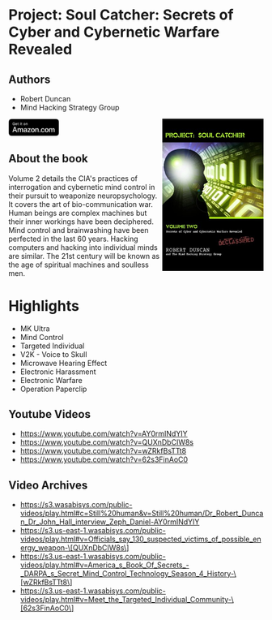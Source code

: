 # Project: Soul Catcher: Secrets of Cyber and Cybernetic Warfare Revealed

## Authors

- Robert Duncan
- Mind Hacking Strategy Group

<a href="https://www.amazon.com/Project-Catcher-Secrets-Cybernetic-Revealed/dp/1452804087">
  <img src="../assets/images/51g3T5-uF7L.jpeg" width="200" align="right" alt="Project Soul Catcher - Secrets of Cyber and Cybernetic Warfare Revealed">
</a>

<a href="https://www.amazon.com/Project-Catcher-Secrets-Cybernetic-Revealed/dp/1452804087">
    <img src="../assets/images/amazon_btn.svg" width="100px">
</a>

## About the book

Volume 2 details the CIA's practices of interrogation and cybernetic mind control in their pursuit to weaponize neuropsychology. It covers the art of bio-communication war. Human beings are complex machines but their inner workings have been deciphered. Mind control and brainwashing have been perfected in the last 60 years. Hacking computers and hacking into individual minds are similar. The 21st century will be known as the age of spiritual machines and soulless men.

# Highlights

- MK Ultra
- Mind Control
- Targeted Individual
- V2K - Voice to Skull
- Microwave Hearing Effect
- Electronic Harassment
- Electronic Warfare
- Operation Paperclip

## Youtube Videos

- https://www.youtube.com/watch?v=AY0rmINdYIY
- https://www.youtube.com/watch?v=QUXnDbCIW8s
- https://www.youtube.com/watch?v=wZRkfBsTTt8
- https://www.youtube.com/watch?v=62s3FinAoC0

## Video Archives

- https://s3.wasabisys.com/public-videos/play.html#c=Still%20human&v=Still%20human/Dr_Robert_Duncan_Dr_John_Hall_interview_Zeph_Daniel-AY0rmINdYIY
- https://s3.us-east-1.wasabisys.com/public-videos/play.html#v=Officials_say_130_suspected_victims_of_possible_energy_weapon-\[QUXnDbCIW8s\]
- https://s3.us-east-1.wasabisys.com/public-videos/play.html#v=America_s_Book_Of_Secrets_-_DARPA_s_Secret_Mind_Control_Technology_Season_4_History-\[wZRkfBsTTt8\]
- https://s3.us-east-1.wasabisys.com/public-videos/play.html#v=Meet_the_Targeted_Individual_Community-\[62s3FinAoC0\]
